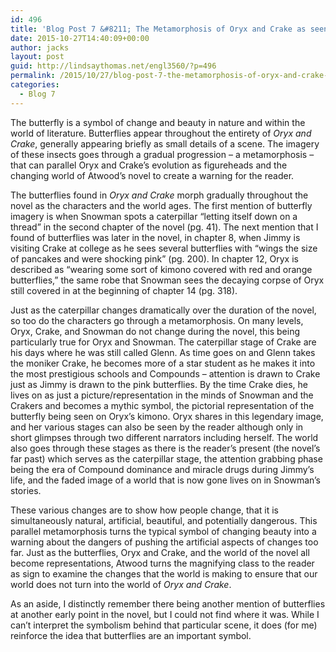 ```yaml
---
id: 496
title: 'Blog Post 7 &#8211; The Metamorphosis of Oryx and Crake as seen through Butterflies'
date: 2015-10-27T14:40:09+00:00
author: jacks
layout: post
guid: http://lindsaythomas.net/engl3560/?p=496
permalink: /2015/10/27/blog-post-7-the-metamorphosis-of-oryx-and-crake-as-seen-through-butterflies/
categories:
  - Blog 7
---
```

The butterfly is a symbol of change and beauty in nature and within the world of literature. Butterflies appear throughout the entirety of _Oryx and Crake_, generally appearing briefly as small details of a scene. The imagery of these insects goes through a gradual progression – a metamorphosis – that can parallel Oryx and Crake’s evolution as figureheads and the changing world of Atwood’s novel to create a warning for the reader.

The butterflies found in _Oryx and Crake_ morph gradually throughout the novel as the characters and the world ages. The first mention of butterfly imagery is when Snowman spots a caterpillar “letting itself down on a thread” in the second chapter of the novel (pg. 41). The next mention that I found of butterflies was later in the novel, in chapter 8, when Jimmy is visiting Crake at college as he sees several butterflies with “wings the size of pancakes and were shocking pink” (pg. 200). In chapter 12, Oryx is described as “wearing some sort of kimono covered with red and orange butterflies,” the same robe that Snowman sees the decaying corpse of Oryx still covered in at the beginning of chapter 14 (pg. 318).

Just as the caterpillar changes dramatically over the duration of the novel, so too do the characters go through a metamorphosis. On many levels, Oryx, Crake, and Snowman do not change during the novel, this being particularly true for Oryx and Snowman. The caterpillar stage of Crake are his days where he was still called Glenn. As time goes on and Glenn takes the moniker Crake, he becomes more of a star student as he makes it into the most prestigious schools and Compounds – attention is drawn to Crake just as Jimmy is drawn to the pink butterflies. By the time Crake dies, he lives on as just a picture/representation in the minds of Snowman and the Crakers and becomes a mythic symbol, the pictorial representation of the butterfly being seen on Oryx’s kimono. Oryx shares in this legendary image, and her various stages can also be seen by the reader although only in short glimpses through two different narrators including herself. The world also goes through these stages as there is the reader’s present (the novel’s far past) which serves as the caterpillar stage, the attention grabbing phase being the era of Compound dominance and miracle drugs during Jimmy’s life, and the faded image of a world that is now gone lives on in Snowman’s stories.

These various changes are to show how people change, that it is simultaneously natural, artificial, beautiful, and potentially dangerous. This parallel metamorphosis turns the typical symbol of changing beauty into a warning about the dangers of pushing the artificial aspects of changes too far. Just as the butterflies, Oryx and Crake, and the world of the novel all become representations, Atwood turns the magnifying class to the reader as sign to examine the changes that the world is making to ensure that our world does not turn into the world of _Oryx and Crake_.

As an aside, I distinctly remember there being another mention of butterflies at another early point in the novel, but I could not find where it was. While I can’t interpret the symbolism behind that particular scene, it does (for me) reinforce the idea that butterflies are an important symbol.